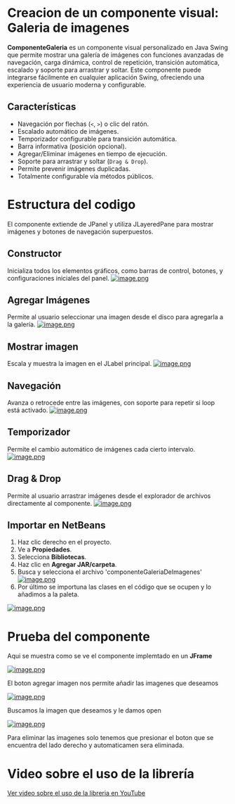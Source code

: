 # Creacion de un componente visual: Galeria de imagenes
**ComponenteGaleria** es un componente visual personalizado en Java Swing que permite mostrar una galería de imágenes con funciones avanzadas de navegación, carga dinámica, control de repetición, transición automática, escalado y soporte para arrastrar y soltar.
Este componente puede integrarse fácilmente en cualquier aplicación Swing, ofreciendo una experiencia de usuario moderna y configurable.

##  Características

- Navegación por flechas (`<`, `>`) o clic del ratón.
- Escalado automático de imágenes.
- Temporizador configurable para transición automática.
- Barra informativa (posición opcional).
- Agregar/Eliminar imágenes en tiempo de ejecución.
- Soporte para arrastrar y soltar (`Drag & Drop`).
- Permite prevenir imágenes duplicadas.
- Totalmente configurable vía métodos públicos.

# Estructura del codigo

El componente extiende de JPanel y utiliza JLayeredPane para mostrar imágenes y botones de navegación superpuestos.
## Constructor
Inicializa todos los elementos gráficos, como barras de control, botones, y configuraciones iniciales del panel.
[![image.png](https://i.postimg.cc/J0ySdn9s/image.png)](https://postimg.cc/0Kstz85v)

## Agregar Imágenes
Permite al usuario seleccionar una imagen desde el disco para agregarla a la galería.
[![image.png](https://i.postimg.cc/pL04xKRm/image.png)](https://postimg.cc/tsx2NZ1b)

## Mostrar imagen
Escala y muestra la imagen en el JLabel principal.
[![image.png](https://i.postimg.cc/Y25pBK85/image.png)](https://postimg.cc/nM18qWy2)

## Navegación
Avanza o retrocede entre las imágenes, con soporte para repetir si loop está activado.
[![image.png](https://i.postimg.cc/mkG6VwN5/image.png)](https://postimg.cc/LYNT8jWt)

## Temporizador
Permite el cambio automático de imágenes cada cierto intervalo.
[![image.png](https://i.postimg.cc/Z5D7XZx3/image.png)](https://postimg.cc/JsZ5Bfg4)

## Drag & Drop
Permite al usuario arrastrar imágenes desde el explorador de archivos directamente al componente.
[![image.png](https://i.postimg.cc/5tC3Gz0d/image.png)](https://postimg.cc/QBj1KH10)

##  Importar en NetBeans

1. Haz clic derecho en el proyecto.
2. Ve a **Propiedades**.
3. Selecciona **Bibliotecas**.
4. Haz clic en **Agregar JAR/carpeta**.
5. Busca y selecciona el archivo 'componenteGaleriaDeImagenes'
[![image.png](https://i.postimg.cc/bwHYRCxK/image.png)](https://postimg.cc/K1jyG5sN)
6. Por último se importuna las clases en el código que se ocupen y lo añadimos a la paleta.

[![image.png](https://i.postimg.cc/RF3NG1VK/image.png)](https://postimg.cc/Q938dT7d)

# Prueba del componente
Aqui se muestra como se ve el componente implemtado en un **JFrame**

[![image.png](https://i.postimg.cc/BQCQT7cR/image.png)](https://postimg.cc/7ffkDVRN)

El boton agregar imagen nos permite añadir las imagenes que deseamos

[![image.png](https://i.postimg.cc/Hx5TV6kZ/image.png)](https://postimg.cc/KkZ6WrLB)

Buscamos la imagen que deseamos y le damos open

[![image.png](https://i.postimg.cc/Hnd1jHKn/image.png)](https://postimg.cc/62jmmsBx)

Para eliminar las imagenes solo tenemos que presionar el boton que se encuentra del lado derecho y automaticamen sera eliminada.

# Video sobre el uso de la librería
  [Ver video sobre el uso de la libreria en YouTube]([https://youtu.be/QzNLyj4i-0s](https://youtu.be/XQQLMVNo1p4))
